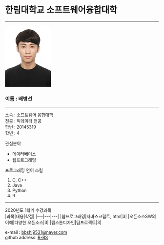 # 한림대학교 소프트웨어융합대학
---
<img src=bbs.jpg width=150 height=200>
<h3>이름 : 배병선</h3>

---  

소속 : 소프트웨어 융합대학  
전공 : 빅데이터 전공  
학번 : 20145319    
학년 : 4   

관심분야   
* 데이터베이스
* 웹프로그래밍

프로그래밍 언어 스킬   
1. C, C++
2. Java
3. Python
4. R

------

2020년도 1학기 수강과목   
|과목|내용|학점|
|---|---|---|
|웹프로그래밍|자바스크립트, html|3|
|오픈소스SW의 이해|다양한 오픈소스|3|
|캡스톤디자인|팀프로젝트|3|

e-mail : bbshj9531@naver.com   
github address: [B-BS][github]

[github]:http://github.com/bbshj9531


